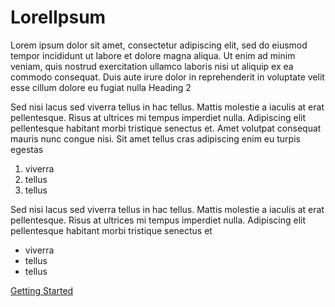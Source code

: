 # LorelIpsum

Lorem ipsum dolor sit amet, consectetur adipiscing elit, sed do eiusmod tempor incididunt ut labore et dolore magna aliqua. Ut enim ad minim veniam, quis nostrud exercitation ullamco laboris nisi ut aliquip ex ea commodo consequat. Duis aute irure dolor in reprehenderit in voluptate velit esse cillum dolore eu fugiat nulla
Heading 2

Sed nisi lacus sed viverra tellus in hac tellus. Mattis molestie a iaculis at erat pellentesque. Risus at ultrices mi tempus imperdiet nulla. Adipiscing elit pellentesque habitant morbi tristique senectus et. Amet volutpat consequat mauris nunc congue nisi. Sit amet tellus cras adipiscing enim eu turpis egestas
1. viverra
2. tellus
3. tellus

Sed nisi lacus sed viverra tellus in hac tellus. Mattis molestie a iaculis at erat pellentesque. Risus at ultrices mi tempus imperdiet nulla. Adipiscing elit pellentesque habitant morbi tristique senectus et

* viverra
* tellus
* tellus

[Getting Started](GettingStarted.md)
